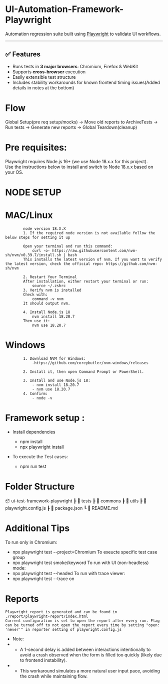 # UI-Automation-Framework-Playwright

Automation regression suite built using [Playwright](https://playwright.dev/) to validate UI workflows.

---

## ✅ Features

- Runs tests in **3 major browsers**: Chromium, Firefox & WebKit
- Supports **cross-browser** execution
- Easily extensible test structure
- Includes stability workarounds for known frontend timing issues(Added details in notes at the bottom)

# Flow
Global Setup(pre req setup/mocks) -> Move old reports to ArchiveTests -> Run tests -> Generate new reports -> Global Teardown(cleanup)


# Pre requisites:
Playwright requires Node.js 16+ (we use Node 18.x.x for this project).  
Use the instructions below to install and switch to Node 18.x.x based on your OS.

# NODE SETUP 
 # MAC/Linux
            node version 18.X.X
            1. If the required node version is not available follow the below steps for setting it up

            Open your terminal and run this command:
                curl -o- https://raw.githubusercontent.com/nvm-sh/nvm/v0.39.7/install.sh | bash
            This installs the latest version of nvm. If you want to verify the latest version, check the official repo: https://github.com/nvm-sh/nvm

            2. Restart Your Terminal
            After installation, either restart your terminal or run:
                source ~/.zshrc
            3. Verify nvm is installed
            Check with:
                command -v nvm
            It should output nvm.

            4. Install Node.js 18
                nvm install 18.20.7
            Then use it:
                nvm use 18.20.7
    
 # Windows
            1. Download NVM for Windows:
                -https://github.com/coreybutler/nvm-windows/releases

            2. Install it, then open Command Prompt or PowerShell.

            3. Install and use Node.js 18:
                - nvm install 18.20.7
                - nvm use 18.20.7
            4. Confirm:
                - node -v


# Framework setup :

* Install dependencies
  - npm install
  - npx playwright install 

* To execute the Test cases:
  - npm run test

# Folder Structure
📦 ui-test-framework-playwright
 ┣ 📂 tests
 ┣ 📂 commons
 ┣ 📂 utils
 ┣ 📜 playwright.config.js
 ┣ 📜 package.json
 ┗ 📜 README.md

# Additional Tips
To run only in Chromium:
 - npx playwright test --project=Chromium
To exeucte specific test case group
 - npx playwright test smoke/keyword
To run with UI (non-headless) mode:
 - npx playwright test --headed
To run with trace viewer:
 - npx playwright test --trace on


# Reports
    Playwright report is generated and can be found in ./report/playwright-report/index.html
    Current configuration is set to open the report after every run. Flag can be turned off to not open the report every time by setting "open: 'never'" in reporter setting of playwright.config.js

* Note:
 * - A 1-second delay is added between interactions intentionally to avoid a crash observed 
    when the form is filled too quickly (likely due to frontend instability).
 * - This workaround simulates a more natural user input pace, avoiding the crash while maintaining flow.
